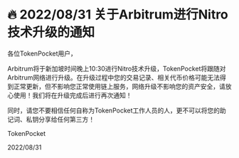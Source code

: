 # 🔥 2022/08/31 关于Arbitrum进行Nitro技术升级的通知

各位TokenPocket用户，



Arbitrum将于新加坡时间晚上10:30进行Nitro技术升级，TokenPocket将跟随对Arbitrum网络进行升级。在升级过程中您的交易记录、相关代币价格可能无法得到正常更新，但不影响您正常使用链上服务，网络升级不影响您的资产安全，请放心使用！我们将在升级完成后进行再次通知！

同时，请您不要相信任何自称为TokenPocket工作人员的人，更不可以将您的助记词、私钥分享给任何第三方！



TokenPocket&#x20;

2022/08/31
